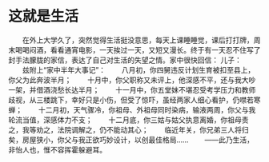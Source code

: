 # 这就是生活
　　在外上大学久了，突然觉得生活挺没意思，每天上课睡睡觉，课后打打牌，周末喝喝闷酒，看看通宵电影，一天挨过一天，又短又漫长。终于有一天忍不住写了封手法朦胧的家信，表达了自己对生活的失望之情。家中很快回信： 
儿子： 
　　兹附上“家中半年大事记”： 
　　八月初，你四舅违反计划生育被扣至县上，你父为此奔波半月； 
　　十月中，你父职称又未评上，他深感不平，还与我大吵一架，并借酒浇愁长达半月； 
　　十一月中，你五堂妹不堪忍受考学压力和教师歧视，从三楼跳下，幸好只是小伤，但受了惊吓，虽经两家人细心看护，仍噤若寒蝉； 
　　十二月初，天气骤冷，你祖母、外祖母同时染病，输液两周，你父与我轮流当值，深感体力不支； 
　　十二月底，你三姑与姑父执意离婚，你祖母责之，我等劝之，法院调解之，仍不能动其心； 
　　临近年关，你兄弟三人将归矣，房屋狭小，你父与我正欲巧妙设计，以创最佳格局…… 
　　——此乃生活，非怡人也，惟不容挥霍躲避耳。
 